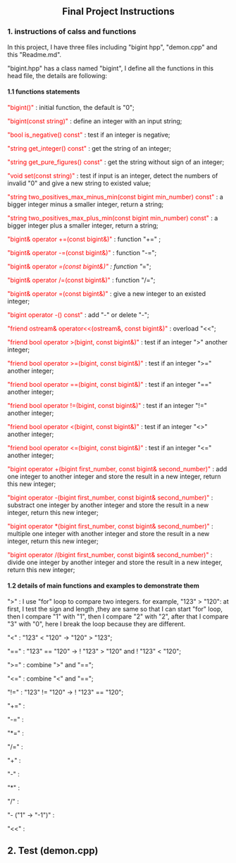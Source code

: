 ## <center> Final Project Instructions

### 1.  instructions of calss and functions
In this project, I have three files including "bigint hpp", "demon.cpp" and this "Readme.md".

"bigint.hpp" has a class named "bigint", I define all the functions in this head file, the details are following:

#### 1.1 functions statements
<span style="color:red;">"bigint()"</span> : initial function, the default is "0";

<span style="color:red;">"bigint(const string)"</span> : define an integer with an input string;

<span style="color:red;">"bool is_negative() const"</span> : test if an integer is negative;

<span style="color:red;">"string get_integer() const"</span> : get the string of an integer;

<span style="color:red;">"string get_pure_figures() const"</span> : get the string without sign of an integer;

<span style="color:red;">"void set(const string)"</span> : test if input is an integer, detect the numbers of invalid "0" and give a new string to existed value;

<span style="color:red;">"string two_positives_max_minus_min(const bigint min_number) const"</span> : a bigger integer minus a smaller integer, return a string;

<span style="color:red;">"string two_positives_max_plus_min(const bigint min_number) const"</span> : a bigger integer plus a smaller integer, return a string;

<span style="color:red;">"bigint& operator +=(const bigint&)"</span> : function "+=" ;

<span style="color:red;">"bigint& operator -=(const bigint&)"</span> : function "-=";

<span style="color:red;">"bigint& operator *=(const bigint&)"</span> : function "*=";

<span style="color:red;">"bigint& operator /=(const bigint&)"</span> : function "/=";

<span style="color:red;">"bigint& operator =(const bigint&)"</span> : give a new integer to an existed integer;

<span style="color:red;">"bigint operator -() const"</span> : add "-" or delete "-";

<span style="color:red;">"friend ostream& operator<<(ostream&, const bigint&)"</span> : overload "<<";

<span style="color:red;">"friend bool operator >(bigint, const bigint&)"</span> : test if an integer ">" another integer;

<span style="color:red;">"friend bool operator >=(bigint, const bigint&)"</span> : test if an integer ">=" another integer;

<span style="color:red;">"friend bool operator ==(bigint, const bigint&)"</span> : test if an integer "==" another integer;

<span style="color:red;">"friend bool operator !=(bigint, const bigint&)"</span> : test if an integer "!=" another integer;

<span style="color:red;">"friend bool operator <(bigint, const bigint&)"</span> : test if an integer "<>" another integer;

<span style="color:red;">"friend bool operator <=(bigint, const bigint&)"</span> : test if an integer "<=" another integer;

<span style="color:red;">"bigint operator +(bigint first_number, const bigint& second_number)"</span> : add one integer to another integer and store the result in a new integer, return this new integer;

<span style="color:red;">"bigint operator -(bigint first_number, const bigint& second_number)"</span> : substract one integer by another integer and store the result in a new integer, return this new integer;

<span style="color:red;">"bigint operator *(bigint first_number, const bigint& second_number)"</span> : multiple one integer with another integer and store the result in a new integer, return this new integer;

<span style="color:red;">"bigint operator /(bigint first_number, const bigint& second_number)"</span> : divide one integer by another integer and store the result in a new integer, return this new integer;

#### 1.2 details of main functions and examples to demonstrate them

">" : I use "for" loop to compare two integers. for example, "123" > "120": at first, I test the sign and length ,they are same so that I can start "for" loop, then I compare "1" with "1", then I compare "2" with "2", after that I compare "3" with "0", here I break the loop because they are different. 

"<" : "123" < "120" -> "120" > "123";

"==" : "123" == "120" ->   ! "123" > "120" and ! "123" < "120";

">=" : combine ">" and "==";

"<=" : combine "<" and "==";

"!=" : "123" != "120" -> ! "123" == "120";

"+=" : 

"-=" : 

"*=" : 

"/=" : 

"+" : 

"-" : 

"*" : 

"/" : 

"- ("1" -> "-1")" : 

"<<" : 


## 2.  Test (demon.cpp)